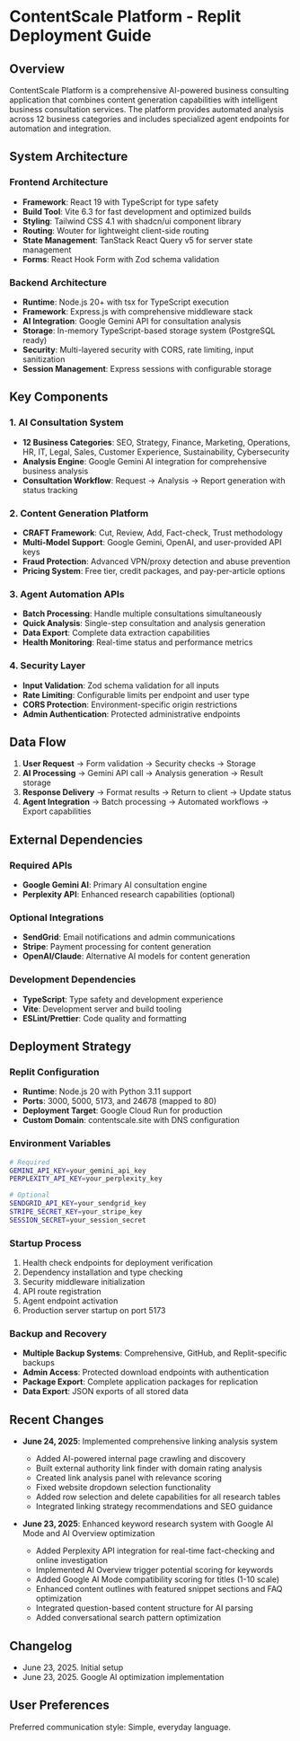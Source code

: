 # ContentScale Platform - Replit Deployment Guide

## Overview

ContentScale Platform is a comprehensive AI-powered business consulting application that combines content generation capabilities with intelligent business consultation services. The platform provides automated analysis across 12 business categories and includes specialized agent endpoints for automation and integration.

## System Architecture

### Frontend Architecture
- **Framework**: React 19 with TypeScript for type safety
- **Build Tool**: Vite 6.3 for fast development and optimized builds
- **Styling**: Tailwind CSS 4.1 with shadcn/ui component library
- **Routing**: Wouter for lightweight client-side routing
- **State Management**: TanStack React Query v5 for server state management
- **Forms**: React Hook Form with Zod schema validation

### Backend Architecture
- **Runtime**: Node.js 20+ with tsx for TypeScript execution
- **Framework**: Express.js with comprehensive middleware stack
- **AI Integration**: Google Gemini API for consultation analysis
- **Storage**: In-memory TypeScript-based storage system (PostgreSQL ready)
- **Security**: Multi-layered security with CORS, rate limiting, input sanitization
- **Session Management**: Express sessions with configurable storage

## Key Components

### 1. AI Consultation System
- **12 Business Categories**: SEO, Strategy, Finance, Marketing, Operations, HR, IT, Legal, Sales, Customer Experience, Sustainability, Cybersecurity
- **Analysis Engine**: Google Gemini AI integration for comprehensive business analysis
- **Consultation Workflow**: Request → Analysis → Report generation with status tracking

### 2. Content Generation Platform
- **CRAFT Framework**: Cut, Review, Add, Fact-check, Trust methodology
- **Multi-Model Support**: Google Gemini, OpenAI, and user-provided API keys
- **Fraud Protection**: Advanced VPN/proxy detection and abuse prevention
- **Pricing System**: Free tier, credit packages, and pay-per-article options

### 3. Agent Automation APIs
- **Batch Processing**: Handle multiple consultations simultaneously
- **Quick Analysis**: Single-step consultation and analysis generation
- **Data Export**: Complete data extraction capabilities
- **Health Monitoring**: Real-time status and performance metrics

### 4. Security Layer
- **Input Validation**: Zod schema validation for all inputs
- **Rate Limiting**: Configurable limits per endpoint and user type
- **CORS Protection**: Environment-specific origin restrictions
- **Admin Authentication**: Protected administrative endpoints

## Data Flow

1. **User Request** → Form validation → Security checks → Storage
2. **AI Processing** → Gemini API call → Analysis generation → Result storage
3. **Response Delivery** → Format results → Return to client → Update status
4. **Agent Integration** → Batch processing → Automated workflows → Export capabilities

## External Dependencies

### Required APIs
- **Google Gemini AI**: Primary AI consultation engine
- **Perplexity API**: Enhanced research capabilities (optional)

### Optional Integrations
- **SendGrid**: Email notifications and admin communications
- **Stripe**: Payment processing for content generation
- **OpenAI/Claude**: Alternative AI models for content generation

### Development Dependencies
- **TypeScript**: Type safety and development experience
- **Vite**: Development server and build tooling
- **ESLint/Prettier**: Code quality and formatting

## Deployment Strategy

### Replit Configuration
- **Runtime**: Node.js 20 with Python 3.11 support
- **Ports**: 3000, 5000, 5173, and 24678 (mapped to 80)
- **Deployment Target**: Google Cloud Run for production
- **Custom Domain**: contentscale.site with DNS configuration

### Environment Variables
```bash
# Required
GEMINI_API_KEY=your_gemini_api_key
PERPLEXITY_API_KEY=your_perplexity_key

# Optional
SENDGRID_API_KEY=your_sendgrid_key
STRIPE_SECRET_KEY=your_stripe_key
SESSION_SECRET=your_session_secret
```

### Startup Process
1. Health check endpoints for deployment verification
2. Dependency installation and type checking
3. Security middleware initialization
4. API route registration
5. Agent endpoint activation
6. Production server startup on port 5173

### Backup and Recovery
- **Multiple Backup Systems**: Comprehensive, GitHub, and Replit-specific backups
- **Admin Access**: Protected download endpoints with authentication
- **Package Export**: Complete application packages for replication
- **Data Export**: JSON exports of all stored data

## Recent Changes

- **June 24, 2025**: Implemented comprehensive linking analysis system
  - Added AI-powered internal page crawling and discovery
  - Built external authority link finder with domain rating analysis
  - Created link analysis panel with relevance scoring
  - Fixed website dropdown selection functionality  
  - Added row selection and delete capabilities for all research tables
  - Integrated linking strategy recommendations and SEO guidance

- **June 23, 2025**: Enhanced keyword research system with Google AI Mode and AI Overview optimization
  - Added Perplexity API integration for real-time fact-checking and online investigation
  - Implemented AI Overview trigger potential scoring for keywords
  - Added Google AI Mode compatibility scoring for titles (1-10 scale)
  - Enhanced content outlines with featured snippet sections and FAQ optimization
  - Integrated question-based content structure for AI parsing
  - Added conversational search pattern optimization

## Changelog

- June 23, 2025. Initial setup
- June 23, 2025. Google AI optimization implementation

## User Preferences

Preferred communication style: Simple, everyday language.